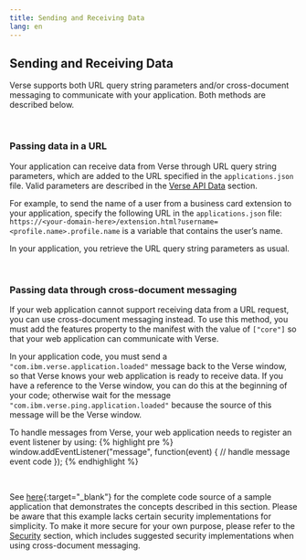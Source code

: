 ```yaml
---
title: Sending and Receiving Data
lang: en
---
```


## Sending and Receiving Data
Verse supports both URL query string parameters and/or cross-document messaging to communicate with your application. Both methods are described below.

&nbsp;

### Passing data in a URL
Your application can receive data from Verse through URL query string parameters, which are added to the URL specified in the `applications.json` file. Valid parameters are described in the [Verse API Data](#verse-api-data) section.

For example, to send the name of a user from a business card extension to your application, specify the following URL in the `applications.json` file: `https://<your-domain-here>/extension.html?username=<profile.name>.profile.name` is a variable that contains the user’s name.

In your application, you retrieve the URL query string parameters as usual.

&nbsp;

### Passing data through cross-document messaging
If your web application cannot support receiving data from a URL request, you can use cross-document messaging instead. To use this method, you must add the features property to the manifest with the value of `["core"]` so that your web application can communicate with Verse.

In your application code, you must send a `"com.ibm.verse.application.loaded"` message back to the Verse window, so that Verse knows your web application is ready to receive data. If you have a reference to the Verse window, you can do this at the beginning of your code; otherwise wait for the message `"com.ibm.verse.ping.application.loaded"` because the source of this message will be the Verse window.

To handle messages from Verse, your web application needs to register an event listener by using:
{% highlight pre %}
window.addEventListener("message", function(event) {
  // handle message event code
});
{% endhighlight %}

&nbsp;

See [here]({{site.data.developers.sampleActionApp}}){:target="_blank"} for the complete code source of a sample application that demonstrates the concepts described in this section. Please be aware that this example lacks certain security implementations for simplicity. To make it more secure for your own purpose, please refer to the [Security](#security) section, which includes suggested security implementations when using cross-document messaging.